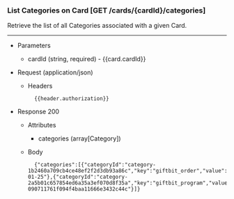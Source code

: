 ### List Categories on Card [GET /cards/{cardId}/categories]
Retrieve the list of all Categories associated with a given Card.

---

+ Parameters
    + cardId (string, required) - {{card.cardId}}
    
+ Request (application/json)
    + Headers
    
            {{header.authorization}}
    
+ Response 200
    + Attributes
        + categories (array[Category])

    + Body

            {"categories":[{"categoryId":"category-1b2460a709cb4ce48ef2f2d3db93a86c","key":"giftbit_order","value":"2018-01-25"},{"categoryId":"category-2a5b01c657854ed6a35a3ef070d8f35a","key":"giftbit_program","value":"program-090711761f094f4baa11666e3432c44c"}]}
